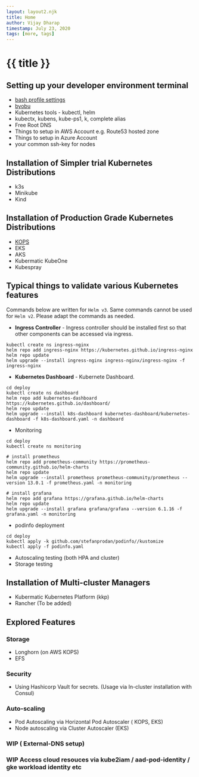 ```yaml
---
layout: layout2.njk
title: Home
author: Vijay Dharap
timestamp: July 23, 2020 
tags: [more, tags]
---
```


# {{ title }}

## Setting up your developer environment terminal
* [bash profile settings](./bash-settings)
* [byobu](./byobu)
* Kubernetes tools - kubectl, helm
* kubectx, kubens, kube-ps1, k, complete alias
* Free Root DNS
* Things to setup in AWS Account e.g. Route53 hosted zone
* Things to setup in Azure Account
* your common ssh-key for nodes

## Installation of Simpler trial Kubernetes Distributions
* k3s
* Minikube
* Kind

## Installation of Production Grade Kubernetes Distributions
* [KOPS](./kops)
* EKS
* AKS
* Kubermatic KubeOne
* Kubespray

## Typical things to validate various Kubernetes features
Commands below are written for `Helm v3`. Same commands cannot be used for `Helm v2`. Please adapt the commands as needed.
* __Ingress Controller__ - Ingress controller should be installed first so that other components can be accessed via ingress.
``` shell
kubectl create ns ingress-nginx
helm repo add ingress-nginx https://kubernetes.github.io/ingress-nginx
helm repo update
helm upgrade --install ingress-nginx ingress-nginx/ingress-nginx -f ingress-nginx
```
* __Kubernetes Dashboard__ - Kubernete Dashboard.
``` shell
cd deploy
kubectl create ns dashboard
helm repo add kubernetes-dashboard https://kubernetes.github.io/dashboard/
helm repo update
helm upgrade --install k8s-dashboard kubernetes-dashboard/kubernetes-dashboard -f k8s-dashboard.yaml -n dashboard
```
* Monitoring
``` shell
cd deploy
kubectl create ns monitoring

# install prometheus
helm repo add prometheus-community https://prometheus-community.github.io/helm-charts
helm repo update
helm upgrade --install prometheus prometheus-community/prometheus --version 13.0.1 -f prometheus.yaml -n monitoring

# install grafana
helm repo add grafana https://grafana.github.io/helm-charts
helm repo update
helm upgrade --install grafana grafana/grafana --version 6.1.16 -f grafana.yaml -n monitoring
```
* podinfo deployment
``` shell
cd deploy
kubectl apply -k github.com/stefanprodan/podinfo//kustomize
kubectl apply -f podinfo.yaml
```
* Autoscaling testing (both HPA and cluster)
* Storage testing

## Installation of Multi-cluster Managers
* Kubermatic Kubernetes Platform (kkp)
* Rancher (To be added)

## Explored Features

### Storage
* Longhorn (on AWS KOPS)
* EFS

### Security
* Using Hashicorp Vault for secrets. (Usage via In-cluster installation with Consul)

### Auto-scaling
* Pod Autoscaling via Horizontal Pod Autoscaler ( KOPS, EKS)
* Node autoscaling via Cluster Autoscaler (EKS)

### WIP ( External-DNS setup)

### WIP Access cloud resouces via kube2iam / aad-pod-identity / gke workload identity etc

